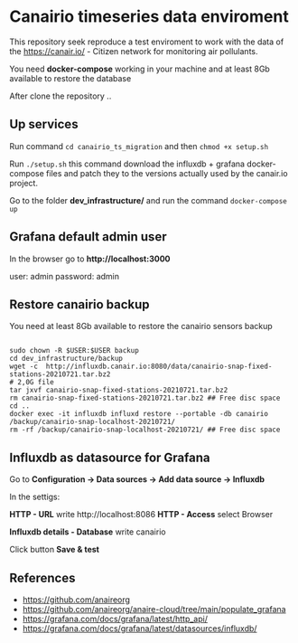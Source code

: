 # Canairio timeseries data enviroment

This repository seek reproduce a test enviroment to work with the data of the https://canair.io/ - Citizen network for monitoring air pollulants.

You need **docker-compose** working in your machine and at least 8Gb available to restore the database

After clone the repository ..

## Up services
Run command ``cd canairio_ts_migration``
and then ``chmod +x setup.sh``

Run ``./setup.sh`` this command download the influxdb + grafana docker-compose files and patch they to the versions actually used by the canair.io project.

Go to the folder **dev_infrastructure/** and run the command ``docker-compose up``

## Grafana default admin user
In the browser go to **http://localhost:3000**

user: admin
password: admin

## Restore canairio backup

You need at least 8Gb available to restore the canairio sensors backup

<code>
sudo chown -R $USER:$USER backup
cd dev_infrastructure/backup
wget -c  http://influxdb.canair.io:8080/data/canairio-snap-fixed-stations-20210721.tar.bz2
# 2,0G file
tar jxvf canairio-snap-fixed-stations-20210721.tar.bz2
rm canairio-snap-fixed-stations-20210721.tar.bz2 ## Free disc space
cd ..
docker exec -it influxdb influxd restore --portable -db canairio /backup/canairio-snap-localhost-20210721/
rm -rf /backup/canairio-snap-localhost-20210721/ ## Free disc space
</code>

## Influxdb as datasource for Grafana

Go to **Configuration -> Data sources -> Add data source -> Influxdb**

In the settigs: 

**HTTP - URL** write http://localhost:8086
**HTTP - Access** select Browser

**Influxdb details - Database** write canairio

Click button **Save & test**

## References
- https://github.com/anaireorg
- https://github.com/anaireorg/anaire-cloud/tree/main/populate_grafana
- https://grafana.com/docs/grafana/latest/http_api/
- https://grafana.com/docs/grafana/latest/datasources/influxdb/

